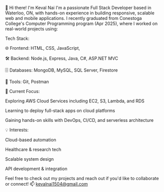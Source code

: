 👋 Hi there! I'm Keval Nai
I'm a passionate Full Stack Developer based in Waterloo, ON, with hands-on experience in building responsive, scalable web and mobile applications. I recently graduated from Conestoga College's Computer Programming program (Apr 2025), where I worked on real-world projects using:

Tech Stack:

🌐 Frontend: HTML, CSS, JavaScript, 

🛠️ Backend: Node.js, Express, Java, C#, ASP.NET MVC

🗄️ Databases: MongoDB, MySQL, SQL Server, Firestore

🧪 Tools: Git, Postman

🚀 Current Focus:

Exploring AWS Cloud Services including EC2, S3, Lambda, and RDS

Learning to deploy full-stack apps on cloud platforms

Gaining hands-on skills with DevOps, CI/CD, and serverless architecture

💡 Interests:

Cloud-based automation

Healthcare & research tech

Scalable system design

API development & integration

Feel free to check out my projects and reach out if you'd like to collaborate or connect!
📫 kevalnai1504@gmail.com
<!---
Kevalnai/Kevalnai is a ✨ special ✨ repository because its `README.md` (this file) appears on your GitHub profile.
You can click the Preview link to take a look at your changes.
--->
